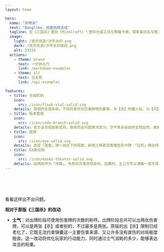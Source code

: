 ```yaml
---
layout: home

hero:
  name: "开物杀"
  text: "Banglike，但是肉鸽合成"
  tagline: 在《三国杀》里玩《MineCraft》！搅拌合成工坊与策略卡牌。探索蛋白石与等三色堇等博物，在《天工开物》般的手工业世界中，你能掌握不同的并解锁。整个游戏都是糕点与小动物的可爱像素风。
  image: 
    light: /首页资源/汐芊水印.png
    dark: /首页资源/汐芊水印夜间.png
    alt: 23333 
  actions:
    - theme: brand
      text: 一分钟入门
      link: /markdown-examples
    - theme: alt
      text: 当天死
      link: /api-examples

features:
  - title: 合成机制
    icon:
      src: /icon/flask-vial-solid.svg
    details: 简明的合成系统。不同的素材对应着鲜明的要素。为【杀】附魔火焰，为【闪】附魔反击；为锦囊牌「原型」诸注入资源，搓出10余种不同的进攻战略。不再靠天吃饭，按照你的计划去打造你要用的牌！
  - title: 版本管理
    icon: 
      src: /icon/code-branch-solid.svg
    details: 官方盲目投放新武将，致使历史问题黄河淤沙。汐芊体系会始终全局监控，做到架构明晰、将池干净可管理。此外还会保留每个版本，详细说明每次迭代的改动。使玩家与设计师能够从任何一个节点立即出发。
  - title: 底牌
    icon: 
      src: /icon/eye-solid.svg
    details: 改变「速食」牌一统天下的局面，新增三种更具策略性的卡牌：「应机」牌在特定时刻大显身手，还能成为牌组运转的核心零件，「记忆」牌以丰厚的收益回报长线的培养，「永续」牌则
  - title: EX身份场
    icon:
      src: /icon/masks-theater-solid.svg
    details: 前两轮作为「序幕」，角色将次第亮明身份。启幕时，主公方可以凑集一笔不菲的资源笼络内奸，而反贼议定他们的未来：穷凶极恶、拥立新主、还是一条无人走过的道路...在伤亡与轮数都迈过门槛后，游戏进入改良的鏖战。
---
```


<br /> 
<br /> 
<br /> 
<br /> 

<div class="text-gray-5">
看看这样出不出问题。

**相对于原版《三国杀》的改动**

+ **士气**：对出牌阶段可使用伤害牌的次数的称呼。出牌阶段总共可以出两张伤害牌，可以是两张【杀】或者别的，不过最多是两张。原版的出【杀】限制已经老化了，它既无法约束锦囊这一主要伤害来源、又让许多没有直伤的对局极度拖沓。这一改动将优化玩家的行动能力，同时通过士气消耗的多少，能够表达攻击的轻重。
</div>

<script setup>
  import { VPTeamMembers } from "vitepress/theme";

  const members = [
    {
      avatar: "https://cravatar.cn/avatar/ECB2EA87C4532F007838D86D02798F89",
      name: "山吹色御守",
      title: "幼驯染，哆啦A梦，网站的99%的贡献者",
    },
    {
      avatar: "/头像/汐.jpg",
      name: "汐",
      title: "亲密的合作队友，底牌论的作者，理论基石",
    },
    {
      avatar: "/头像/全体嘭友.jpg",
      name: "全体嘭友",
      title: "嘭！",
    },
  ];
</script>

<br /> 
<br /> 
<br /> 
<br /> 

<VPTeamMembers size="small" :members="members" />